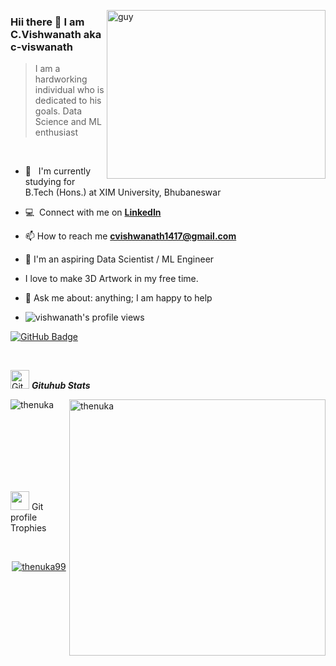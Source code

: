<img align="right" height="270px" alt="guy" width="350" src="https://i.pinimg.com/originals/e4/26/70/e426702edf874b181aced1e2fa5c6cde.gif" /> </a>

###  Hii there 👋 I am C.Vishwanath  aka c-viswanath

> I am a hardworking individual who is dedicated to his goals.
> Data Science and ML enthusiast

<br />

- 🌱 &nbsp; I'm currently studying for B.Tech (Hons.) at XIM University, Bhubaneswar

- :computer: &nbsp;Connect with me on **[LinkedIn]**

- 📫 How to reach me **cvishwanath1417@gmail.com**

-  🎨 I'm an aspiring Data Scientist / ML Engineer 

-  I love to make 3D Artwork in my free time.

- 💬 Ask me about: anything; I am happy to help

- <img src="https://komarev.com/ghpvc/?username=c-viswanath&label=Profile%20views&color=brightgreen&style=plastic" alt="vishwanath's profile views" />

<a href="https://github.com/c-viswanath?tab=followers"><img src="https://img.shields.io/github/followers/c-viswanath?label=Followers&style=social" alt="GitHub Badge"></a>

<br>

<p align="center">

<img src="https://media.giphy.com/media/W5eoZHPpUx9sapR0eu/giphy.gif" width="30" alt="Git"/>&nbsp;<i><b>Gituhub Stats</b></i>

</p>

<p>

<img align="left" src="https://github-readme-stats.vercel.app/api/top-langs?username=c-viswanath&langs_count=10&show_icons=true&locale=en&layout=compact&theme=chartreuse-dark" alt="thenuka" />

</p>

<p>&nbsp;<img align="right" src="https://github-readme-stats.vercel.app/api?username=c-viswanath&show_icons=true&locale=en&theme=chartreuse-dark" alt="thenuka" width="410"/>

</p>

<br><br><br><br><br><br>



<img src="https://media.giphy.com/media/QaMcXSekUWx7aogAUr/giphy.gif" width="30" />&nbsp;Git profile Trophies

</p>

<br>

<p align="center">

<a href="https://github.com/c-viswanath/github-profile-trophy">

<img src="https://github-profile-trophy.vercel.app/?username=c-viswanath&layout=compact&theme=algolia" alt="thenuka99" />

</a>

</p>

[linkedin]: https://www.linkedin.com/in/c-vishwanath-7b9791175/


